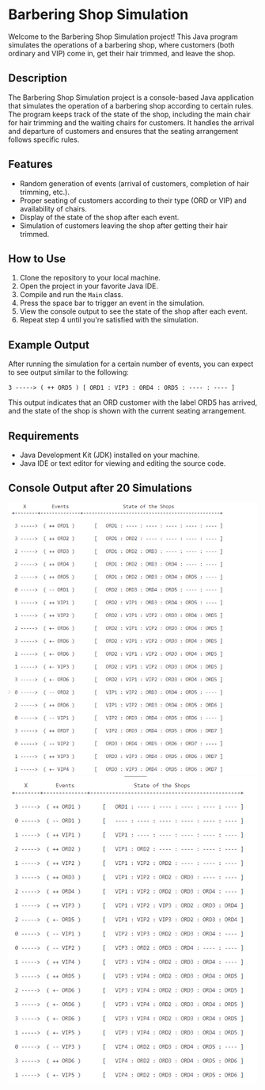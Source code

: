 # Barbering Shop Simulation

Welcome to the Barbering Shop Simulation project! This Java program simulates the operations of a barbering shop, where customers (both ordinary and VIP) come in, get their hair trimmed, and leave the shop.

## Description

The Barbering Shop Simulation project is a console-based Java application that simulates the operation of a barbering shop according to certain rules. The program keeps track of the state of the shop, including the main chair for hair trimming and the waiting chairs for customers. It handles the arrival and departure of customers and ensures that the seating arrangement follows specific rules.

## Features

- Random generation of events (arrival of customers, completion of hair trimming, etc.).
- Proper seating of customers according to their type (ORD or VIP) and availability of chairs.
- Display of the state of the shop after each event.
- Simulation of customers leaving the shop after getting their hair trimmed.

## How to Use

1. Clone the repository to your local machine.
2. Open the project in your favorite Java IDE.
3. Compile and run the `Main` class.
4. Press the space bar to trigger an event in the simulation.
5. View the console output to see the state of the shop after each event.
6. Repeat step 4 until you're satisfied with the simulation.

## Example Output

After running the simulation for a certain number of events, you can expect to see output similar to the following:

```
3 -----> ( ++ ORD5 ) [ ORD1 : VIP3 : ORD4 : ORD5 : ---- : ---- ]
```

This output indicates that an ORD customer with the label ORD5 has arrived, and the state of the shop is shown with the current seating arrangement.

## Requirements

- Java Development Kit (JDK) installed on your machine.
- Java IDE or text editor for viewing and editing the source code.

## Console Output after 20 Simulations

![Console Output1](simulations/barberSimulation.png)
![Console Output2](simulations/barberSimulation2.png)
